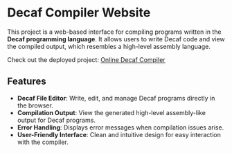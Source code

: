 # Decaf Compiler Website

This project is a web-based interface for compiling programs written in the **Decaf programming language**. It allows users to write Decaf code and view the compiled output, which resembles a high-level assembly language.

Check out the deployed project: [Online Decaf Compiler](https://gmascetti04.github.io/Decaf-Compiler-Website/)


## Features
- **Decaf File Editor**: Write, edit, and manage Decaf programs directly in the browser.
- **Compilation Output**: View the generated high-level assembly-like output for Decaf programs.
- **Error Handling**: Displays error messages when compilation issues arise.
- **User-Friendly Interface**: Clean and intuitive design for easy interaction with the compiler.
